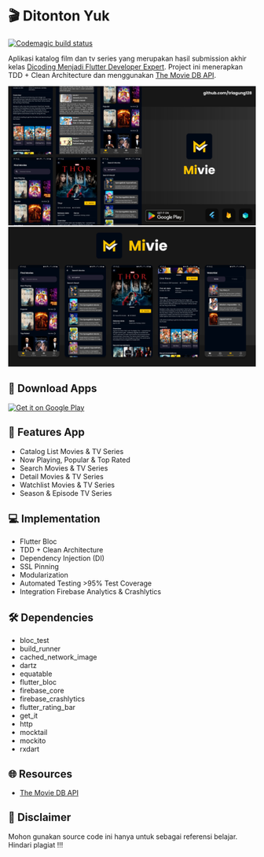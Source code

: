 # :clapper: Ditonton Yuk

[![Codemagic build status](https://api.codemagic.io/apps/638e16eda3ed08844d390c98/638e16eda3ed08844d390c97/status_badge.svg)](https://codemagic.io/apps/638e16eda3ed08844d390c98/638e16eda3ed08844d390c97/latest_build)

Aplikasi katalog film dan tv series yang merupakan hasil submission akhir kelas [Dicoding Menjadi Flutter Developer Expert](https://www.dicoding.com/academies/199). Project ini menerapkan TDD + Clean Architecture dan menggunakan [The Movie DB API](https://www.themoviedb.org/).

![Thumbnail 1](https://github.com/triagung128/ditonton-yuk/blob/master/assets/banners/1.png)
![Thumbnail 2](https://github.com/triagung128/ditonton-yuk/blob/master/assets/banners/2.png)

## :iphone: Download Apps
<a href='https://play.google.com/store/apps/details?id=com.triagung.ditontonyuk&pcampaignid=pcampaignidMKT-Other-global-all-co-prtnr-py-PartBadge-Mar2515-1'><img alt='Get it on Google Play' src='https://play.google.com/intl/en_us/badges/static/images/badges/en_badge_web_generic.png' width=300 /></a>

## :tada: Features App
- Catalog List Movies & TV Series 
- Now Playing, Popular & Top Rated
- Search Movies & TV Series
- Detail Movies & TV Series
- Watchlist Movies & TV Series
- Season & Episode TV Series

## :computer: Implementation
- Flutter Bloc
- TDD + Clean Architecture
- Dependency Injection (DI)
- SSL Pinning
- Modularization
- Automated Testing >95% Test Coverage
- Integration Firebase Analytics & Crashlytics

## :hammer_and_wrench: Dependencies
- bloc_test
- build_runner
- cached_network_image
- dartz
- equatable
- flutter_bloc
- firebase_core
- firebase_crashlytics
- flutter_rating_bar
- get_it
- http
- mocktail
- mockito
- rxdart

## :globe_with_meridians: Resources
- [The Movie DB API](https://www.themoviedb.org/)

## :stop_sign: Disclaimer
Mohon gunakan source code ini hanya untuk sebagai referensi belajar. Hindari plagiat !!!
